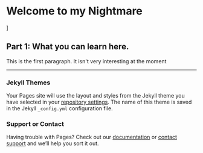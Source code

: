 <h1>Welcome to my Nightmare</h1>]
<h2>Part 1: What you can learn here.</h2>
<p> This is the first paragraph. It isn't very interesting at the moment</p>

<hr>




### Jekyll Themes

Your Pages site will use the layout and styles from the Jekyll theme you have selected in your [repository settings](https://github.com/malachirandell/test/settings). The name of this theme is saved in the Jekyll `_config.yml` configuration file.

### Support or Contact

Having trouble with Pages? Check out our [documentation](https://help.github.com/categories/github-pages-basics/) or [contact support](https://github.com/contact) and we’ll help you sort it out.
